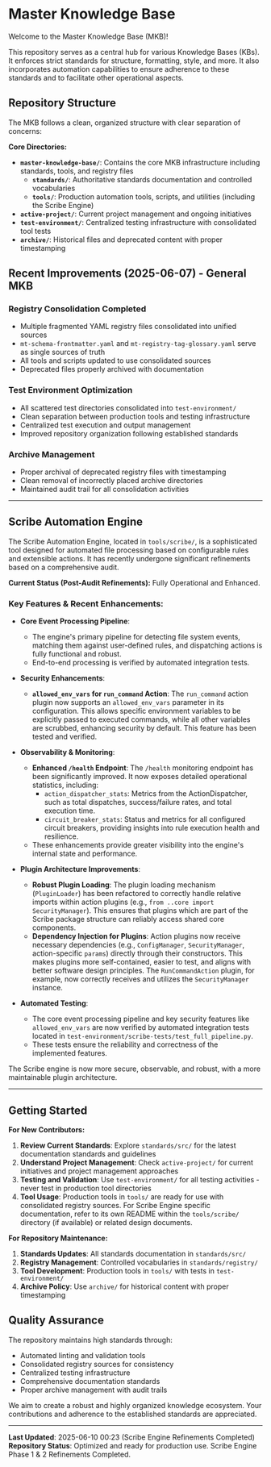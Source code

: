 # Master Knowledge Base

Welcome to the Master Knowledge Base (MKB)!

This repository serves as a central hub for various Knowledge Bases (KBs). It enforces strict standards for structure, formatting, style, and more. It also incorporates automation capabilities to ensure adherence to these standards and to facilitate other operational aspects.

## Repository Structure

The MKB follows a clean, organized structure with clear separation of concerns:

**Core Directories:**

*   **`master-knowledge-base/`**: Contains the core MKB infrastructure including standards, tools, and registry files
    *   **`standards/`**: Authoritative standards documentation and controlled vocabularies
    *   **`tools/`**: Production automation tools, scripts, and utilities (including the Scribe Engine)
*   **`active-project/`**: Current project management and ongoing initiatives
*   **`test-environment/`**: Centralized testing infrastructure with consolidated tool tests
*   **`archive/`**: Historical files and deprecated content with proper timestamping

## Recent Improvements (2025-06-07) - General MKB

### Registry Consolidation Completed
- Multiple fragmented YAML registry files consolidated into unified sources
- `mt-schema-frontmatter.yaml` and `mt-registry-tag-glossary.yaml` serve as single sources of truth
- All tools and scripts updated to use consolidated sources
- Deprecated files properly archived with documentation

### Test Environment Optimization
- All scattered test directories consolidated into `test-environment/`
- Clean separation between production tools and testing infrastructure
- Centralized test execution and output management
- Improved repository organization following established standards

### Archive Management
- Proper archival of deprecated registry files with timestamping
- Clean removal of incorrectly placed archive directories
- Maintained audit trail for all consolidation activities

---

## Scribe Automation Engine

The Scribe Automation Engine, located in `tools/scribe/`, is a sophisticated tool designed for automated file processing based on configurable rules and extensible actions. It has recently undergone significant refinements based on a comprehensive audit.

**Current Status (Post-Audit Refinements):** Fully Operational and Enhanced.

### Key Features & Recent Enhancements:

*   **Core Event Processing Pipeline**:
    *   The engine's primary pipeline for detecting file system events, matching them against user-defined rules, and dispatching actions is fully functional and robust.
    *   End-to-end processing is verified by automated integration tests.

*   **Security Enhancements**:
    *   **`allowed_env_vars` for `run_command` Action**: The `run_command` action plugin now supports an `allowed_env_vars` parameter in its configuration. This allows specific environment variables to be explicitly passed to executed commands, while all other variables are scrubbed, enhancing security by default. This feature has been tested and verified.

*   **Observability & Monitoring**:
    *   **Enhanced `/health` Endpoint**: The `/health` monitoring endpoint has been significantly improved. It now exposes detailed operational statistics, including:
        *   `action_dispatcher_stats`: Metrics from the ActionDispatcher, such as total dispatches, success/failure rates, and total execution time.
        *   `circuit_breaker_stats`: Status and metrics for all configured circuit breakers, providing insights into rule execution health and resilience.
    *   These enhancements provide greater visibility into the engine's internal state and performance.

*   **Plugin Architecture Improvements**:
    *   **Robust Plugin Loading**: The plugin loading mechanism (`PluginLoader`) has been refactored to correctly handle relative imports within action plugins (e.g., `from ..core import SecurityManager`). This ensures that plugins which are part of the Scribe package structure can reliably access shared core components.
    *   **Dependency Injection for Plugins**: Action plugins now receive necessary dependencies (e.g., `ConfigManager`, `SecurityManager`, action-specific `params`) directly through their constructors. This makes plugins more self-contained, easier to test, and aligns with better software design principles. The `RunCommandAction` plugin, for example, now correctly receives and utilizes the `SecurityManager` instance.

*   **Automated Testing**:
    *   The core event processing pipeline and key security features like `allowed_env_vars` are now verified by automated integration tests located in `test-environment/scribe-tests/test_full_pipeline.py`.
    *   These tests ensure the reliability and correctness of the implemented features.

The Scribe engine is now more secure, observable, and robust, with a more maintainable plugin architecture.

---

## Getting Started

**For New Contributors:**

1.  **Review Current Standards**: Explore `standards/src/` for the latest documentation standards and guidelines
2.  **Understand Project Management**: Check `active-project/` for current initiatives and project management approaches
3.  **Testing and Validation**: Use `test-environment/` for all testing activities - never test in production tool directories
4.  **Tool Usage**: Production tools in `tools/` are ready for use with consolidated registry sources. For Scribe Engine specific documentation, refer to its own README within the `tools/scribe/` directory (if available) or related design documents.

**For Repository Maintenance:**

1.  **Standards Updates**: All standards documentation in `standards/src/`
2.  **Registry Management**: Controlled vocabularies in `standards/registry/`
3.  **Tool Development**: Production tools in `tools/` with tests in `test-environment/`
4.  **Archive Policy**: Use `archive/` for historical content with proper timestamping

## Quality Assurance

The repository maintains high standards through:
- Automated linting and validation tools
- Consolidated registry sources for consistency
- Centralized testing infrastructure
- Comprehensive documentation standards
- Proper archive management with audit trails

We aim to create a robust and highly organized knowledge ecosystem. Your contributions and adherence to the established standards are appreciated.

---

**Last Updated**: 2025-06-10 00:23 (Scribe Engine Refinements Completed)
**Repository Status**: Optimized and ready for production use. Scribe Engine Phase 1 & 2 Refinements Completed.
